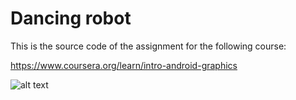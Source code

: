 # Dancing robot
This is the source code of the assignment for the following course:

https://www.coursera.org/learn/intro-android-graphics

![alt text](example.gif)

